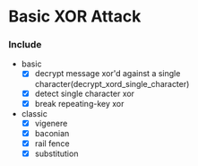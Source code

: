 # Basic XOR Attack

### Include

- basic
  - [x] decrypt message xor'd against a single character(decrypt_xord_single_character)
  - [x] detect single character xor
  - [x] break repeating-key xor

- classic
  - [x] vigenere
  - [x] baconian
  - [x] rail fence
  - [x] substitution